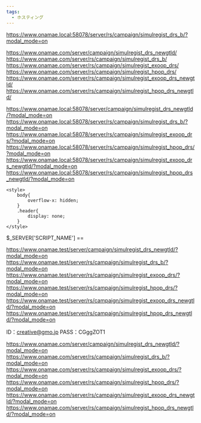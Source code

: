 ```yaml
---
tags:
  - ホスティング
---
```

https://www.onamae.local:58078/server/rs/campaign/simulregist_drs_b/?modal_mode=on


https://www.onamae.com/server/campaign/simulregist_drs_newgtld/
https://www.onamae.com/server/rs/campaign/simulregist_drs_b/
https://www.onamae.com/server/rs/campaign/simulregist_exoop_drs/
https://www.onamae.com/server/rs/campaign/simulregist_hpop_drs/
https://www.onamae.com/server/rs/campaign/simulregist_exoop_drs_newgtld/
https://www.onamae.com/server/rs/campaign/simulregist_hpop_drs_newgtld/

https://www.onamae.local:58078/server/campaign/simulregist_drs_newgtld/?modal_mode=on
https://www.onamae.local:58078/server/rs/campaign/simulregist_drs_b/?modal_mode=on
https://www.onamae.local:58078/server/rs/campaign/simulregist_exoop_drs/?modal_mode=on
https://www.onamae.local:58078/server/rs/campaign/simulregist_hpop_drs/?modal_mode=on
https://www.onamae.local:58078/server/rs/campaign/simulregist_exoop_drs_newgtld/?modal_mode=on
https://www.onamae.local:58078/server/rs/campaign/simulregist_hpop_drs_newgtld/?modal_mode=on

<?php //モーダルモード判別（ modal_mode=on ）
	$is_modal = filter_input(INPUT_GET, 'modal_mode', FILTER_VALIDATE_BOOLEAN);
	if($is_modal): 
?>
	<style>
		body{
			overflow-x: hidden;
		}
		.header{
			display: none;
		}
	</style>
<?php endif; ?>

$_SERVER['SCRIPT_NAME'] == 


https://www.onamae.test/server/campaign/simulregist_drs_newgtld/?modal_mode=on
https://www.onamae.test/server/rs/campaign/simulregist_drs_b/?modal_mode=on
https://www.onamae.test/server/rs/campaign/simulregist_exoop_drs/?modal_mode=on
https://www.onamae.test/server/rs/campaign/simulregist_hpop_drs/?modal_mode=on
https://www.onamae.test/server/rs/campaign/simulregist_exoop_drs_newgtld/?modal_mode=on
https://www.onamae.test/server/rs/campaign/simulregist_hpop_drs_newgtld/?modal_mode=on


ID：creative@gmo.jp
PASS：CGggZOT1

https://www.onamae.com/server/campaign/simulregist_drs_newgtld/?modal_mode=on
https://www.onamae.com/server/rs/campaign/simulregist_drs_b/?modal_mode=on
https://www.onamae.com/server/rs/campaign/simulregist_exoop_drs/?modal_mode=on
https://www.onamae.com/server/rs/campaign/simulregist_hpop_drs/?modal_mode=on
https://www.onamae.com/server/rs/campaign/simulregist_exoop_drs_newgtld/?modal_mode=on
https://www.onamae.com/server/rs/campaign/simulregist_hpop_drs_newgtld/?modal_mode=on
